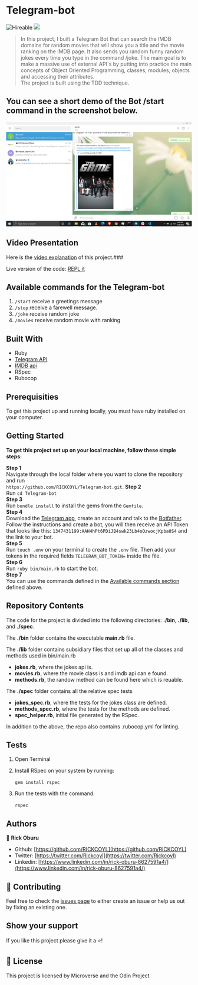 # Telegram-bot

![Hireable](https://img.shields.io/badge/Hireable-yes-success) ![](https://img.shields.io/badge/-Microverse%20projects-blueviolet)

> In this project, I built a Telegram Bot that can search the IMDB domains for random movies that will show you a title and the movie ranking on the IMDB page. It also sends you random funny random jokes every time you type in the command /joke. The main goal is to make a massive use of external API`s by putting into practice the main concepts of Object Oriented Programming, classes, modules, objects and accessing their attributes.<br>
> The project is built using the TDD technique.

## You can see a short demo of the Bot /start command in the screenshot below.

![image](.github/Screenshot.png)

## Video Presentation

Here is the [video explanation](https://www.loom.com/share/4be084d711c04966b9da7eb2969214d7) of this project.###

Live version of the code: [REPL.it](https://repl.it/@rickoburu/Telegram-bot#bin/main.rb)

## Available commands for the Telegram-bot

1. `/start` receive a greetings message
2. `/stop` receive a farewell message.
3. `/joke` receive random joke
4. `/movies` receive random movie with ranking

## Built With

- Ruby
- [Telegram API](https://core.telegram.org/api)
- [IMDB api](https://rapidapi.com/apidojo/api/imdb8)
- RSpec
- Rubocop

## Prerequisities

To get this project up and running locally, you must have ruby installed on your computer.

## Getting Started

**To get this project set up on your local machine, follow these simple steps:**

**Step 1**<br>
Navigate through the local folder where you want to clone the repository and run<br>
`https://github.com/RICKCOYL/Telegram-bot.git`.
**Step 2**<br>
Run `cd Telegram-bot`<br>
**Step 3**<br>
Run `bundle install` to install the gems from the `Gemfile`.<br>
**Step 4**<br>
Download the [Telegram app](https://desktop.telegram.org/), create an account and talk to the [Botfather](https://t.me/botfather). Follow the instructions and create a bot, you will then receive an API Token that looks like this: `1347431199:AAH4hPt6PDiJB4swk23Lb4oOzwocjKpba0S4` and the link to your bot.<br>
**Step 5**<br>
Run `touch .env` on your terminal to create the `.env` file. Then add your tokens in the required fields `TELEGRAM_BOT_TOKEN=` inside the file.<br>
**Step 6**<br>
Run `ruby bin/main.rb` to start the bot.<br>
**Step 7**<br>
You can use the commands defined in the [Available commands section](#available-commands-for-the-master-search-bot) defined above.<br>

## Repository Contents

The code for the project is divided into the following directories: **./bin**, **./lib**, and **./spec**.

The **./bin** folder contains the executable **main.rb** file.

The **./lib** folder contains subsidiary files that set up all of the classes and methods used in bin/main.rb

- **jokes.rb**, where the jokes api is.
- **movies.rb**, where the movie class is and imdb api can e found.
- **methods.rb**, the randow method can be found here which is reuable.

The **./spec** folder contains all the relative spec tests

- **jokes_spec.rb**, where the tests for the jokes class are defined.
- **methods_spec.rb**, where the tests for the methods are defined.
- **spec_helper.rb**, initial file generated by the RSpec.

In addition to the above, the repo also contains .rubocop.yml for linting.

## Tests

1. Open Terminal

2. Install RSpec on your system by running:

   `gem install rspec`

3. Run the tests with the command:

   `rspec`

## Authors

👤 **Rick Oburu**

- Github: [https://github.com/RICKCOYL](https://github.com/RICKCOYL)
- Twitter: [https://twitter.com/Rickcoyl](https://twitter.com/Rickcoyl)
- Linkedin: [https://www.linkedin.com/in/rick-oburu-8627591a4/](https://www.linkedin.com/in/rick-oburu-8627591a4/)

## 🤝 Contributing

Feel free to check the [issues page](https://github.com/RICKCOYL/Telegram-bot/issues) to either create an issue or help us out by fixing an existing one.

## Show your support

If you like this project please give it a ⭐️!

## 📝 License

This project is licensed by Microverse and the Odin Project
